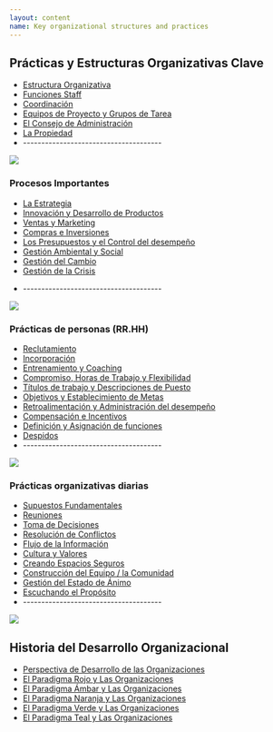 ```yaml
---
layout: content
name: Key organizational structures and practices
---
```

## Prácticas y Estructuras Organizativas Clave

* [Estructura Organizativa](../organizational-structure/)
* [Funciones Staff](../../staff-functions/)
* [Coordinación](../theory/coordination/)
* [Equipos de Proyecto y Grupos de Tarea](../theory/project-teams-and-task-forces/)
* [El Consejo de Administración](../theory/board/)
* [La Propiedad](../theory/ownership/)
* \--------------------------------------

![](/media/key-business-processes.jpg)

### Procesos Importantes

* [La Estrategia](../theory/strategy/)
* [Innovación y Desarrollo de Productos](../theory/innovation-and-product-development/)
* [Ventas y Marketing](../theory/sales-marketing/)
* [Compras e Inversiones](../theory/purchasing-and-investments/)
* [Los Presupuestos y el Control del desempeño](../theory/budgeting-and-controlling/)
* [Gestión Ambiental y Social](../theory/environmental-and-social-management/)
* [Gestión del Cambio](../theory/change-management/)
* [Gestión de la Crisis](../theory/crisis-management/)

<!--EndFragment-->

* \--------------------------------------

![](/media/people-practices.jpg)

### Prácticas de personas (RR.HH)

* [Reclutamiento](../theory/recruitment/)
* [Incorporación](../theory/onboarding/)
* [Entrenamiento y Coaching](../theory/training-and-coaching/)
* [Compromiso, Horas de Trabajo y Flexibilidad](../theory/commitment-working-hours-and-flexibility/)
* [Títulos de trabajo y Descripciones de Puesto](../theory/job-titles-and-job-descriptions/)
* [Objetivos y Establecimiento de Metas](../theory/objectives-and-target-setting/)
* [Retroalimentación y Administración del desempeño](../theory/feedback-and-performance-management/)
* [Compensación e Incentivos](../theory/compensation-and-incentives/)
* [Definición y Asignación de funciones](../theory/role-definition-and-allocation/)
* [Despidos](../theory/dismissal/)
* \--------------------------------------

![](/media/daily-organizational-practices.jpg)

### Prácticas organizativas diarias

* [Supuestos Fundamentales](../theory/fundamental-assumptions/)
* [Reuniones](../theory/meetings/)
* [Toma de Decisiones](../theory/decision-making/)
* [Resolución de Conflictos](../theory/conflict-resolution/)
* [Flujo de la Información](../theory/information-flow/)
* [Cultura y Valores](../theory/culture-and-values/)
* [Creando Espacios Seguros](../theory/safe-space/)
* [Construcción del Equipo / la Comunidad](../theory/team-and-community-building/)
* [Gestión del Estado de Ánimo](../theory/mood-management/)
* [Escuchando el Propósito](../theory/listening-to-purpose/)
* \--------------------------------------

![](/media/1_018-small.png)

## Historia del Desarrollo Organizacional

* [Perspectiva de Desarrollo de las Organizaciones](../theory/developmental-perspective-on-organizations/)
* [El Paradigma Rojo y Las Organizaciones](../theory/red-organizations/)[](../theory/red-organizations/)
* [El Paradigma Ámbar y Las Organizaciones](../theory/amber-paradigm-and-organizations/)
* [El Paradigma Naranja y Las Organizaciones](../theory/orange-paradigm-and-organizations/)
* [El Paradigma Verde y Las Organizaciones](../theory/green-paradigm-and-organizations/)
* [El Paradigma Teal y Las Organizaciones](../theory/teal-paradigm-and-organizations/)